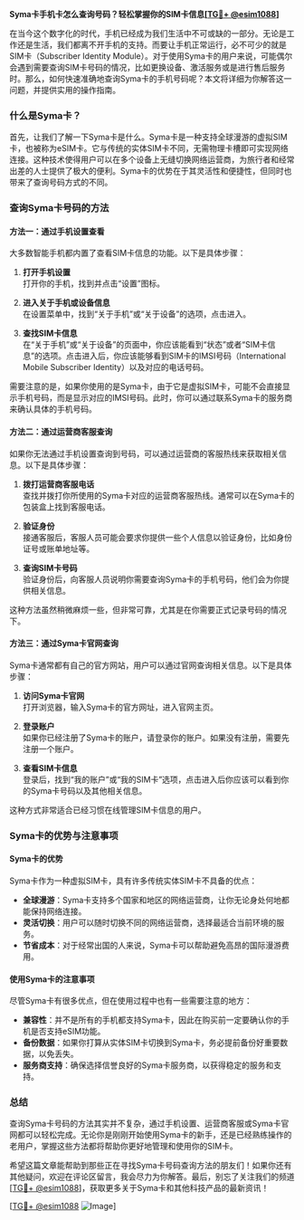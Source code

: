 **Syma卡手机卡怎么查询号码？轻松掌握你的SIM卡信息[[TG💪+ @esim1088](https://t.me/s/esim1088)]**

在当今这个数字化的时代，手机已经成为我们生活中不可或缺的一部分。无论是工作还是生活，我们都离不开手机的支持。而要让手机正常运行，必不可少的就是SIM卡（Subscriber Identity Module）。对于使用Syma卡的用户来说，可能偶尔会遇到需要查询SIM卡号码的情况，比如更换设备、激活服务或是进行售后服务时。那么，如何快速准确地查询Syma卡的手机号码呢？本文将详细为你解答这一问题，并提供实用的操作指南。

### 什么是Syma卡？

首先，让我们了解一下Syma卡是什么。Syma卡是一种支持全球漫游的虚拟SIM卡，也被称为eSIM卡。它与传统的实体SIM卡不同，无需物理卡槽即可实现网络连接。这种技术使得用户可以在多个设备上无缝切换网络运营商，为旅行者和经常出差的人士提供了极大的便利。Syma卡的优势在于其灵活性和便捷性，但同时也带来了查询号码方式的不同。

### 查询Syma卡号码的方法

#### 方法一：通过手机设置查看

大多数智能手机都内置了查看SIM卡信息的功能。以下是具体步骤：

1. **打开手机设置**  
   打开你的手机，找到并点击“设置”图标。

2. **进入关于手机或设备信息**  
   在设置菜单中，找到“关于手机”或“关于设备”的选项，点击进入。

3. **查找SIM卡信息**  
   在“关于手机”或“关于设备”的页面中，你应该能看到“状态”或者“SIM卡信息”的选项。点击进入后，你应该能够看到SIM卡的IMSI号码（International Mobile Subscriber Identity）以及对应的电话号码。

需要注意的是，如果你使用的是Syma卡，由于它是虚拟SIM卡，可能不会直接显示手机号码，而是显示对应的IMSI号码。此时，你可以通过联系Syma卡的服务商来确认具体的手机号码。

#### 方法二：通过运营商客服查询

如果你无法通过手机设置查询到号码，可以通过运营商的客服热线来获取相关信息。以下是具体步骤：

1. **拨打运营商客服电话**  
   查找并拨打你所使用的Syma卡对应的运营商客服热线。通常可以在Syma卡的包装盒上找到客服电话。

2. **验证身份**  
   接通客服后，客服人员可能会要求你提供一些个人信息以验证身份，比如身份证号或账单地址等。

3. **查询SIM卡号码**  
   验证身份后，向客服人员说明你需要查询Syma卡的手机号码，他们会为你提供相关信息。

这种方法虽然稍微麻烦一些，但非常可靠，尤其是在你需要正式记录号码的情况下。

#### 方法三：通过Syma卡官网查询

Syma卡通常都有自己的官方网站，用户可以通过官网查询相关信息。以下是具体步骤：

1. **访问Syma卡官网**  
   打开浏览器，输入Syma卡的官方网址，进入官网主页。

2. **登录账户**  
   如果你已经注册了Syma卡的账户，请登录你的账户。如果没有注册，需要先注册一个账户。

3. **查看SIM卡信息**  
   登录后，找到“我的账户”或“我的SIM卡”选项，点击进入后你应该可以看到你的Syma卡号码以及其他相关信息。

这种方式非常适合已经习惯在线管理SIM卡信息的用户。

### Syma卡的优势与注意事项

#### Syma卡的优势

Syma卡作为一种虚拟SIM卡，具有许多传统实体SIM卡不具备的优点：

- **全球漫游**：Syma卡支持多个国家和地区的网络运营商，让你无论身处何地都能保持网络连接。
- **灵活切换**：用户可以随时切换不同的网络运营商，选择最适合当前环境的服务。
- **节省成本**：对于经常出国的人来说，Syma卡可以帮助避免高昂的国际漫游费用。

#### 使用Syma卡的注意事项

尽管Syma卡有很多优点，但在使用过程中也有一些需要注意的地方：

- **兼容性**：并不是所有的手机都支持Syma卡，因此在购买前一定要确认你的手机是否支持eSIM功能。
- **备份数据**：如果你打算从实体SIM卡切换到Syma卡，务必提前备份好重要数据，以免丢失。
- **服务商支持**：确保选择信誉良好的Syma卡服务商，以获得稳定的服务和支持。

### 总结

查询Syma卡号码的方法其实并不复杂，通过手机设置、运营商客服或Syma卡官网都可以轻松完成。无论你是刚刚开始使用Syma卡的新手，还是已经熟练操作的老用户，掌握这些方法都将帮助你更好地管理和使用你的SIM卡。

希望这篇文章能帮助到那些正在寻找Syma卡号码查询方法的朋友们！如果你还有其他疑问，欢迎在评论区留言，我会尽力为你解答。最后，别忘了关注我们的频道[[TG💪+ @esim1088](https://t.me/s/esim1088)]，获取更多关于Syma卡和其他科技产品的最新资讯！

[[TG💪+ @esim1088](https://t.me/s/esim1088) ![Image](https://i.postimg.cc/4NQfJmqS/Snipaste-2025-05-13-00-14-12.png)]